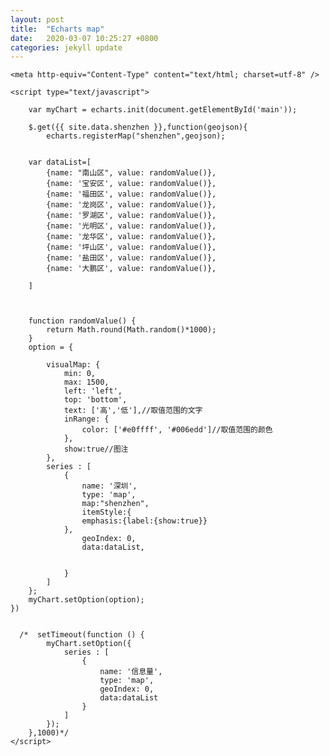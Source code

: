 ```yaml
---
layout: post
title:  "Echarts map"
date:   2020-03-07 10:25:27 +0800
categories: jekyll update
---
```


<html>
<head>

    <meta http-equiv="Content-Type" content="text/html; charset=utf-8" />

</head>
    <!-- 引入 echarts.js -->
   <script src="https://code.jquery.com/jquery-3.4.1.js"
  integrity="sha256-WpOohJOqMqqyKL9FccASB9O0KwACQJpFTUBLTYOVvVU="
  crossorigin="anonymous"></script>    
    <script src="https://cdn.bootcss.com/echarts/4.2.1-rc1/echarts.min.js"></script>

<body>
    <div id="main" style="height:600px;"/>
</body>

  
    <script type="text/javascript">

        var myChart = echarts.init(document.getElementById('main'));

        $.get({{ site.data.shenzhen }},function(geojson){
            echarts.registerMap("shenzhen",geojson);
        

        var dataList=[
            {name: "南山区", value: randomValue()},
            {name: '宝安区', value: randomValue()},
            {name: '福田区', value: randomValue()},
            {name: '龙岗区', value: randomValue()},
            {name: '罗湖区', value: randomValue()},
            {name: '光明区', value: randomValue()},
            {name: '龙华区', value: randomValue()},
            {name: '坪山区', value: randomValue()},
            {name: '盐田区', value: randomValue()},
            {name: '大鹏区', value: randomValue()},
  
        ]
        
 

        function randomValue() {
            return Math.round(Math.random()*1000);
        }
        option = {
            
            visualMap: {
                min: 0,
                max: 1500,
                left: 'left',
                top: 'bottom',
                text: ['高','低'],//取值范围的文字
                inRange: {
                    color: ['#e0ffff', '#006edd']//取值范围的颜色
                },
                show:true//图注
            },
            series : [  
                {
                    name: '深圳',
                    type: 'map',
                    map:"shenzhen",
                    itemStyle:{
                    emphasis:{label:{show:true}}
                },
                    geoIndex: 0,
                    data:dataList,
                    
                    
                }
            ]
        };
        myChart.setOption(option);
    })

 
      /*  setTimeout(function () {
            myChart.setOption({
                series : [
                    {
                        name: '信息量',
                        type: 'map',
                        geoIndex: 0,
                        data:dataList
                    }
                ]
            });
        },1000)*/
    </script>

</html>

